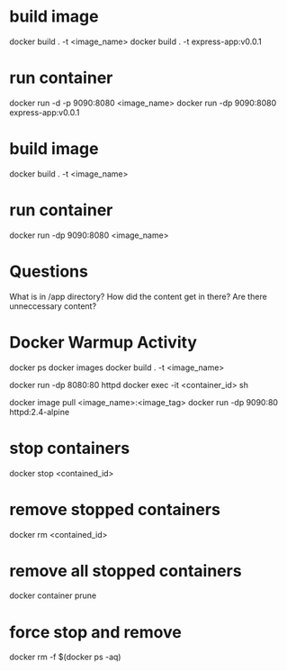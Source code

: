 # build image
docker build . -t <image_name>
docker build . -t express-app:v0.0.1

# run container
docker run -d -p 9090:8080 <image_name>
docker run -dp 9090:8080 express-app:v0.0.1

# build image
docker build . -t <image_name>

# run container
docker run -dp 9090:8080 <image_name>

# Questions
What is in /app directory?
How did the content get in there?
Are there unneccessary content?

# Docker Warmup Activity
docker ps
docker images
docker build . -t <image_name>

docker run -dp 8080:80 httpd
docker exec -it <container_id> sh

docker image pull <image_name>:<image_tag>
docker run -dp 9090:80 httpd:2.4-alpine

# stop containers
docker stop <contained_id>
# remove stopped containers
docker rm <contained_id>
# remove all stopped containers
docker container prune
# force stop and remove
docker rm -f $(docker ps -aq)